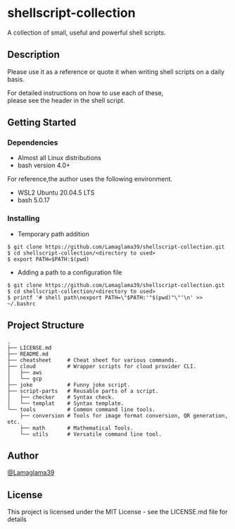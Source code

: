 # shellscript-collection

A collection of small, useful and powerful shell scripts.

## Description

Please use it as a reference or quote it when writing shell scripts on a daily basis.  

For detailed instructions on how to use each of these,  
please see the header in the shell script.

## Getting Started

### Dependencies

- Almost all Linux distributions
- bash version 4.0+

For reference,the author uses the following environment.
- WSL2 Ubuntu 20.04.5 LTS
- bash 5.0.17

### Installing

* Temporary path addition
```
$ git clone https://github.com/Lamaglama39/shellscript-collection.git
$ cd shellscript-collection/<directory to used>
$ export PATH=$PATH:$(pwd)
```

* Adding a path to a configuration file
```
$ git clone https://github.com/Lamaglama39/shellscript-collection.git
$ cd shellscript-collection/<directory to used>
$ printf '# shell path\nexport PATH=\"$PATH:'"$(pwd)"\"'\n' >> ~/.bashrc
```

## Project Structure
```
.
├── LICENSE.md
├── README.md
├── cheatsheet     # Cheat sheet for various commands.
├── cloud          # Wrapper scripts for cloud provider CLI.
│   ├── aws
│   └── gcp
├── joke           # Funny joke script.
├── script-parts   # Reusable parts of a script.
│   ├── checker    # Syntax check.
│   └── templat    # Syntax template.
└── tools          # Common command line tools.
    ├── conversion # Tools for image format conversion, QR generation, etc.
    ├── math       # Mathematical Tools.
    └── utils      # Versatile command line tool.
```

## Author

[@Lamaglama39](https://twitter.com/lamaglama39)

## License

This project is licensed under the MIT License - see the LICENSE.md file for details
